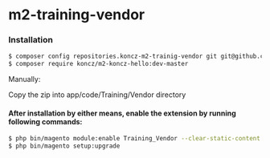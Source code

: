 # m2-training-vendor

### Installation

```sh
$ composer config repositories.koncz-m2-trainig-vendor git git@github.com:ksz2013/m2-training-vendor.git
$ composer require koncz/m2-koncz-hello:dev-master
```

Manually:

Copy the zip into app/code/Training/Vendor directory


#### After installation by either means, enable the extension by running following commands:

```sh
$ php bin/magento module:enable Training_Vendor --clear-static-content
$ php bin/magento setup:upgrade
```